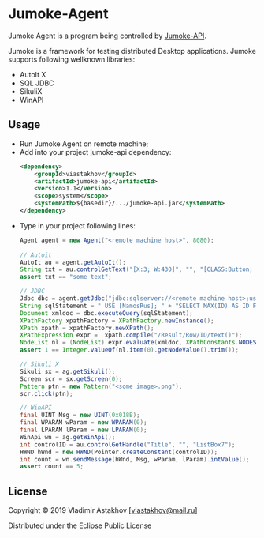 # Jumoke-Agent
Jumoke Agent is a program being controlled by [Jumoke-API](https://github.com/viastakhov/jumoke-api).

Jumoke is a framework for testing distributed Desktop applications.
Jumoke supports following wellknown libraries:
* AutoIt X
* SQL JDBC
* SikuliX
* WinAPI 

## Usage
* Run Jumoke Agent on remote machine;
* Add into your project jumoke-api dependency:
    ```xml
    <dependency>
        <groupId>viastakhov</groupId>
        <artifactId>jumoke-api</artifactId>
        <version>1.1</version>
        <scope>system</scope>
        <systemPath>${basedir}/.../jumoke-api.jar</systemPath>
    </dependency>
    ```
* Type in your project following lines:
    ```java
    Agent agent = new Agent("<remote machine host>", 8080);
      
    // Autoit
    AutoIt au = agent.getAutoIt();
    String txt = au.controlGetText("[X:3; W:430]", "", "[CLASS:Button; INSTANCE:1]");    
    assert txt == "some text";
  
    // JDBC
    Jdbc dbc = agent.getJdbc("jdbc:sqlserver://<remote machine host>;user=sa;pasword=******;");
    String sqlStatement = " USE [NamosRus]; " + "SELECT MAX(ID) AS ID FROM MFLines";
    Document xmldoc = dbc.executeQuery(sqlStatement);
    XPathFactory xpathFactory = XPathFactory.newInstance();
    XPath xpath = xpathFactory.newXPath();
    XPathExpression expr =  xpath.compile("/Result/Row/ID/text()");
    NodeList nl = (NodeList) expr.evaluate(xmldoc, XPathConstants.NODESET);
    assert 1 == Integer.valueOf(nl.item(0).getNodeValue().trim());
    
    // Sikuli X
    Sikuli sx = ag.getSikuli();
    Screen scr = sx.getScreen(0);
    Pattern ptn = new Pattern("<some image>.png");
    scr.click(ptn);
  
    // WinAPI
    final UINT Msg = new UINT(0x018B);
    final WPARAM wParam = new WPARAM(0);
    final LPARAM lParam = new LPARAM(0);  
    WinApi wn = ag.getWinApi();
    int controlID = au.controlGetHandle("Title", "", "ListBox7");
    HWND hWnd = new HWND(Pointer.createConstant(controlID));
    int count = wn.sendMessage(hWnd, Msg, wParam, lParam).intValue();
    assert count == 5; 
    ```

## License  
Copyright © 2019 Vladimir Astakhov [viastakhov@mail.ru]

Distributed under the Eclipse Public License